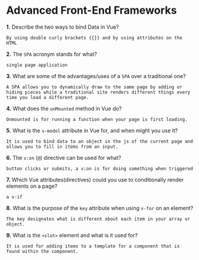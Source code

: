 # Advanced Front-End Frameworks


**1.** Describe the two ways to bind Data in Vue?
<!-- enter you answer in the space below -->
```
By using double curly brackets {{}} and by using attributes on the HTML
```

**2.** The `SPA` acronym stands for what?
<!-- enter you answer in the space below -->
```
single page application
```
**3.** What are some of the advantages/uses of a `SPA` over a traditional one?
<!-- enter you answer in the space below -->
```
A SPA allows you to dynamically draw to the same page by adding or hiding pieces while a traditional site renders different things every time you load a different page.
```
**4.** What does the `onMounted` method in Vue do?
<!-- enter you answer in the space below -->
```
Onmounted is for running a function when your page is first loading.
```
**5.** What is the `v-model` attribute in Vue for, and when might you use it?
<!-- enter you answer in the space below -->
```
It is used to bind data to an object in the js of the current page and allows you to fill in items from an input.
```
**6.** The `v:on` (`@`) directive can be used for what?
<!-- enter you answer in the space below -->
```
button clicks or submits, a v:on is for doing something when triggered
```
**7.** Which Vue attributes(directives) could you use to conditionally render elements on a page?
<!-- enter you answer in the space below -->
```
a v-if
```
**8.** What is the purpose of the `key` attribute when using `v-for` on an element?
<!-- enter you answer in the space below -->
```
The key designates what is different about each item in your array or object.
```
**9.** What is the `<slot>` element and what is it used for?
<!-- enter you answer in the space below -->
```
It is used for adding items to a template for a component that is found within the component.
```